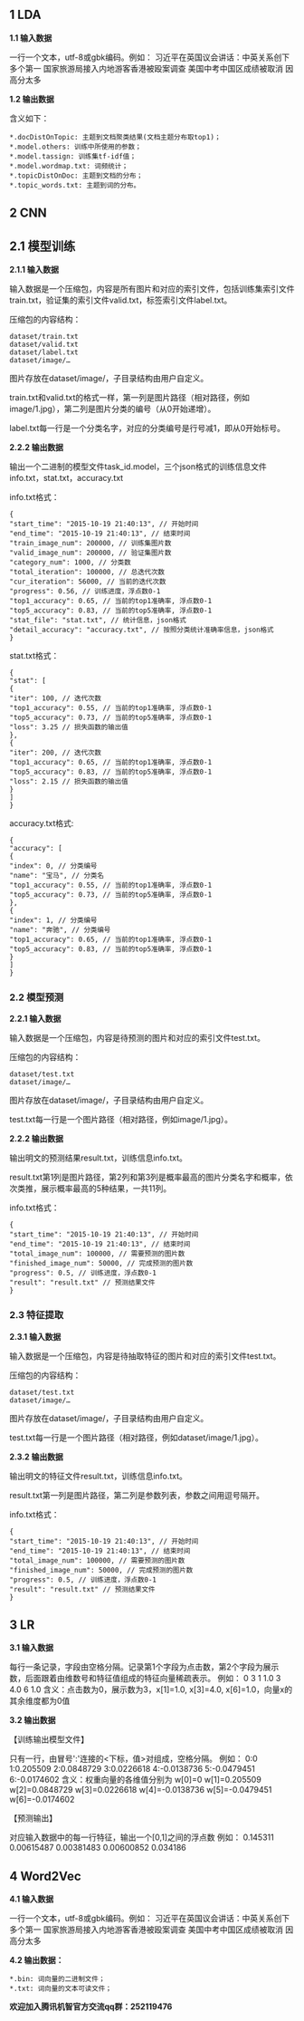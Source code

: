 ## 1 LDA

**1.1 输入数据**

一行一个文本，utf-8或gbk编码。例如：
  习近平在英国议会讲话：中英关系创下多个第一
  国家旅游局接入内地游客香港被殴案调查
  美国中考中国区成绩被取消 因高分太多
	
**1.2 输出数据**

含义如下：
    
```
*.docDistOnTopic: 主题到文档聚类结果(文档主题分布取top1)；
*.model.others: 训练中所使用的参数；
*.model.tassign: 训练集tf-idf值；
*.model.wordmap.txt: 词频统计；
*.topicDistOnDoc: 主题到文档的分布；
*.topic_words.txt: 主题到词的分布。
```

## 2 CNN

## 2.1 模型训练

**2.1.1 输入数据**

输入数据是一个压缩包，内容是所有图片和对应的索引文件，包括训练集索引文件train.txt，验证集的索引文件valid.txt，标签索引文件label.txt。

压缩包的内容结构：

```
dataset/train.txt
dataset/valid.txt
dataset/label.txt
dataset/image/…
```

图片存放在dataset/image/，子目录结构由用户自定义。

train.txt和valid.txt的格式一样，第一列是图片路径（相对路径，例如image/1.jpg），第二列是图片分类的编号（从0开始递增）。

label.txt每一行是一个分类名字，对应的分类编号是行号减1，即从0开始标号。

**2.2.2 输出数据**

输出一个二进制的模型文件task_id.model，三个json格式的训练信息文件info.txt，stat.txt，accuracy.txt

info.txt格式：

```
{
"start_time": "2015-10-19 21:40:13", // 开始时间
"end_time": "2015-10-19 21:40:13", // 结束时间
"train_image_num": 200000, // 训练集图片数
"valid_image_num": 200000, // 验证集图片数
"category_num": 1000, // 分类数
"total_iteration": 100000, // 总迭代次数
"cur_iteration": 56000, // 当前的迭代次数
"progress": 0.56, // 训练进度，浮点数0-1
"top1_accuracy": 0.65, // 当前的top1准确率, 浮点数0-1
"top5_accuracy": 0.83, // 当前的top5准确率, 浮点数0-1
"stat_file": "stat.txt", // 统计信息，json格式
"detail_accuracy": "accuracy.txt", // 按照分类统计准确率信息，json格式
}
```

stat.txt格式：


```
{
"stat": [
{
"iter": 100, // 迭代次数
"top1_accuracy": 0.55, // 当前的top1准确率, 浮点数0-1
"top5_accuracy": 0.73, // 当前的top5准确率, 浮点数0-1
"loss": 3.25 // 损失函数的输出值
},
{
"iter": 200, // 迭代次数
"top1_accuracy": 0.65, // 当前的top1准确率, 浮点数0-1
"top5_accuracy": 0.83, // 当前的top5准确率, 浮点数0-1
"loss": 2.15 // 损失函数的输出值
}
]
}
```

accuracy.txt格式:


```
{
"accuracy": [
{
"index": 0, // 分类编号
"name": "宝马", // 分类名
"top1_accuracy": 0.55, // 当前的top1准确率, 浮点数0-1
"top5_accuracy": 0.73, // 当前的top5准确率, 浮点数0-1
},
{
"index": 1, // 分类编号
"name": "奔驰", // 分类编号
"top1_accuracy": 0.65, // 当前的top1准确率, 浮点数0-1
"top5_accuracy": 0.83, // 当前的top5准确率, 浮点数0-1
}
]
}
```

### 2.2 模型预测

**2.2.1 输入数据**

输入数据是一个压缩包，内容是待预测的图片和对应的索引文件test.txt。

压缩包的内容结构：


```
dataset/test.txt
dataset/image/…
```

图片存放在dataset/image/，子目录结构由用户自定义。

test.txt每一行是一个图片路径（相对路径，例如image/1.jpg）。

**2.2.2 输出数据**

输出明文的预测结果result.txt，训练信息info.txt。

result.txt第1列是图片路径，第2列和第3列是概率最高的图片分类名字和概率，依次类推，展示概率最高的5种结果，一共11列。

info.txt格式：

```
{
"start_time": "2015-10-19 21:40:13", // 开始时间
"end_time": "2015-10-19 21:40:13", // 结束时间
"total_image_num": 100000, // 需要预测的图片数
"finished_image_num": 50000, // 完成预测的图片数
"progress": 0.5, // 训练进度，浮点数0-1
"result": "result.txt" // 预测结果文件
}
```

### 2.3 特征提取

**2.3.1 输入数据**

输入数据是一个压缩包，内容是待抽取特征的图片和对应的索引文件test.txt。

压缩包的内容结构：

```
dataset/test.txt
dataset/image/…
```

图片存放在dataset/image/，子目录结构由用户自定义。

test.txt每一行是一个图片路径（相对路径，例如dataset/image/1.jpg）。

**2.3.2 输出数据**

输出明文的特征文件result.txt，训练信息info.txt。

result.txt第一列是图片路径，第二列是参数列表，参数之间用逗号隔开。

info.txt格式：

```
{
"start_time": "2015-10-19 21:40:13", // 开始时间
"end_time": "2015-10-19 21:40:13", // 结束时间
"total_image_num": 100000, // 需要预测的图片数
"finished_image_num": 50000, // 完成预测的图片数
"progress": 0.5, // 训练进度，浮点数0-1
"result": "result.txt" // 预测结果文件
}
```

## 3 LR

**3.1 输入数据**

每行一条记录，字段由空格分隔。记录第1个字段为点击数，第2个字段为展示数，后面跟着由维数号和特征值组成的特征向量稀疏表示。
例如：
0 3 1 1.0 3 4.0 6 1.0
含义：点击数为0，展示数为3，x[1]=1.0, x[3]=4.0, x[6]=1.0，向量x的其余维度都为0值

**3.2 输出数据**

【训练输出模型文件】

只有一行，由冒号':'连接的<下标，值>对组成，空格分隔。
例如：
0:0 1:0.205509 2:0.0848729 3:0.0226618 4:-0.0138736 5:-0.0479451 6:-0.0174602
含义：权重向量的各维值分别为
w[0]=0
w[1]=0.205509
w[2]=0.0848729
w[3]=0.0226618
w[4]=-0.0138736
w[5]=-0.0479451
w[6]=-0.0174602

【预测输出】

对应输入数据中的每一行特征，输出一个[0,1]之间的浮点数
例如：
0.145311
0.00615487
0.00381483
0.00600852
0.034186

## 4 Word2Vec

**4.1 输入数据**

一行一个文本，utf-8或gbk编码。例如：
  习近平在英国议会讲话：中英关系创下多个第一
  国家旅游局接入内地游客香港被殴案调查
  美国中考中国区成绩被取消 因高分太多
	
**4.2 输出数据：**

```
*.bin: 词向量的二进制文件；
*.txt: 词向量的文本可读文件；
```


 **欢迎加入腾讯机智官方交流qq群：252119476**
